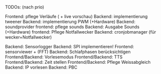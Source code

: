 TODOs: (nach prio)

Frontend: pflege Verläufe ( + live vorschau)
Backend: implementierung tweener
Backend: implementierung PWM (+Hardware)
Backend: soundprovider
frontend: pflege sounds
Backend: Ausgabe Sounds (+Hardware)
frontend: Pflege Notfallwecker
Backend: cronjobmanager (für wecker+Notfallwecker)


Backend: Sensorlogger
Backend: SPI implementieren!
Frontend: sensorviewer + (FFT)
Backend: Schlafphasen berücksichtigen
Frontend/Backend: Vorlesemodus
Frontend/Backend: TTS
Frontend/Backend: Zeit stellen
Frontend/Backend: Pflege Weissabgleich
Backend: IP vorlesen
Backend: PBC
